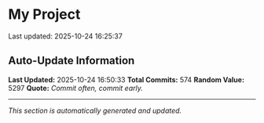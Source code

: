 # My Project


Last updated: 2025-10-24 16:25:37





































































































































































































































































































































































































































































































































































































































































































































































































































































































































































































## Auto-Update Information

**Last Updated:** 2025-10-24 16:50:33
**Total Commits:** 574
**Random Value:** 5297
**Quote:** _Commit often, commit early._

---
_This section is automatically generated and updated._